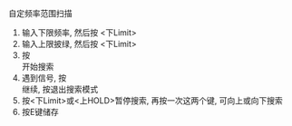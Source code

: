 自定频率范围扫描
1. 输入下限频率, 然后按 <下Limit>
2. 输入上限披绿, 然后按 <下Limit>
3. 按<Search>开始搜索
4. 遇到信号, 按<Search>继续, 按<Manual>退出搜索模式
5. 按<下Limit>或<上HOLD>暂停搜索, 再按一次这两个键, 可向上或向下搜索
6. 按E键储存